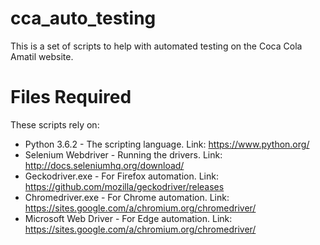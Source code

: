 # cca_auto_testing
This is a set of scripts to help with automated testing on the Coca Cola Amatil website.

# Files Required
These scripts rely on:
* Python 3.6.2 - The scripting language. Link: https://www.python.org/
* Selenium Webdriver - Running the drivers. Link: http://docs.seleniumhq.org/download/
* Geckodriver.exe - For Firefox automation. Link: https://github.com/mozilla/geckodriver/releases
* Chromedriver.exe - For Chrome automation. Link: https://sites.google.com/a/chromium.org/chromedriver/
* Microsoft Web Driver - For Edge automation. Link: https://sites.google.com/a/chromium.org/chromedriver/
